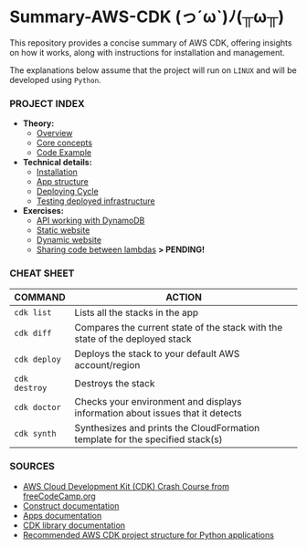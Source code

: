 # Summary-AWS-CDK (っ´ω`)ﾉ(╥ω╥)

This repository provides a concise summary of AWS CDK, offering insights on how it works, along with instructions for installation and management.

The explanations below assume that the project will run on `LINUX` and will be developed using `Python`.

### PROJECT INDEX

- __Theory:__
    - [Overview](./src/docs/01-overview.md)
    - [Core concepts](./src/docs/02-core-concepts.md)
    - [Code Example](./src/docs/03-code-example.md)
- __Technical details:__
    - [Installation](./src/docs/04-setup-instructions.md)
    - [App structure](./src/docs/05-app-folder-structure.md)
    - [Deploying Cycle](./src/docs/06-deploying-cycle.md)
    - [Testing deployed infrastructure](./src/docs/07-testing-infrastructure.md)
- __Exercises:__
    - [API working with DynamoDB](./src/excercises/01-simple-api-lambda-dynamodb/README.md)
    - [Static website](./src/excercises/02-simple-web-page/README.md)
    - [Dynamic website](./src/excercises/03-web-page-with-db/README.md)
    - [Sharing code between lambdas](./src/excercises/04-sharing-code-between-lambdas/README.md) __> PENDING!__

### CHEAT SHEET

| __COMMAND__ | __ACTION__ |
|---|---|
| `cdk list` | Lists all the stacks in the app |
| `cdk diff` | Compares the current state of the stack with the state of the deployed stack |
| `cdk deploy` | Deploys the stack to your default AWS account/region |
| `cdk destroy` | Destroys the stack |
| `cdk doctor` | Checks your environment and displays information about issues that it detects |
| `cdk synth` | Synthesizes and prints the CloudFormation template for the specified stack(s) |

### SOURCES

- [AWS Cloud Development Kit (CDK) Crash Course from freeCodeCamp.org](https://www.youtube.com/watch?v=T-H4nJQyMig)
- [Construct documentation](https://docs.aws.amazon.com/cdk/v2/guide/constructs.html)
- [Apps documentation](https://docs.aws.amazon.com/cdk/v2/guide/apps.html)
- [CDK library documentation](https://docs.aws.amazon.com/cdk/v2/guide/libraries.html)
- [Recommended AWS CDK project structure for Python applications](https://aws.amazon.com/blogs/developer/recommended-aws-cdk-project-structure-for-python-applications/)